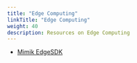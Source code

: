 ```yaml
---
title: "Edge Computing"  
linkTitle: "Edge Computing"  
weight: 40  
description: Resources on Edge Computing
---
```


* [Mimik EdgeSDK](https://github.com/mimikgit/edgeSDK)
